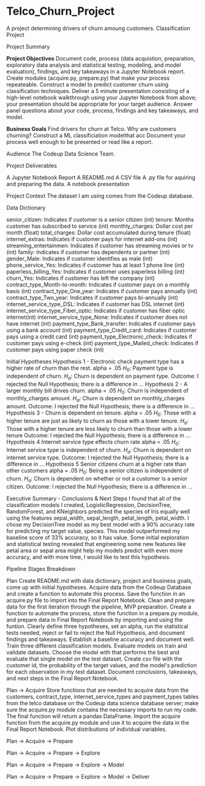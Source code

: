# Telco_Churn_Project
A project determining drivers of churn amoung customers.
Classification Project

Project Summary

**Project Objectives**
Document code, process (data acquistion, preparation, exploratory data analysis and statistical testing, modeling, and model evaluation), findings, and key takeaways in a Jupyter Notebook report.
Create modules (acquire.py, prepare.py) that make your process repeateable.
Construct a model to predict customer churn using classification techniques.
Deliver a 5 minute presentation consisting of a high-level notebook walkthrough using your Jupyter Notebook from above; your presentation should be appropriate for your target audience.
Answer panel questions about your code, process, findings and key takeaways, and model.

**Business Goals**
Find drivers for churn at Telco. Why are customers churning?
Construct a ML classificiation modelthat acc
Document your process well enough to be presented or read like a report.

Audience
The Codeup Data Science Team.

Project Deliverables

A Jupyter Notebook Report
A README.md
A CSV file 
A .py file for aquiring and preparing the data.
A notebook presentation

Project Context
The dataset I am using comes from the Codeup database.

Data Dictionary

senior_citizen: Indicates if customer is a senior citizen                        (int)
tenure: Months customer has subscribed to service                                (int)
monthly_charges:  Dollar cost per month                                          (float)
total_charges:  Dollar cost accumulated during tenure                            (float)
internet_extras: Indicates if customer pays for internet add-ons                 (int)
streaming_entertainmen: Indicates if customer has streaming movies or tv         (int)
family:  Indicates if customer has dependents or partner                         (int)
gender_Male: Indicates if customer identifies as male                            (int)
phone_service_Yes: Indicates if customer has at least 1 phone line               (int)
paperless_billing_Yes: Indicates if customer uses paperless billing              (int)
churn_Yes: Indicates if customer has left the company                            (int)
contract_type_Month-to-month: Indicates if customer pays on a monthly basis      (int)
contract_type_One_year: Indicates if customer pays annually                      (int)
contract_type_Two_year: Indicates if customer pays bi-annually                   (int)
internet_service_type_DSL: Indicates if customer has DSL internet                (int)
internet_service_type_Fiber_optic: Indicates if customer has fiber optic internet(int)
internet_service_type_None: Indicates if customer does not have internet         (int)
payment_type_Bank_transfer: Indicates if customer pays using a bank account      (int)
payment_type_Credit_card: Indicates if customer pays using a credit card         (int)
payment_type_Electronic_check: Indicates if customer pays using e-check          (int)
payment_type_Mailed_check: Indicates if customer pays using paper check          (int)


Initial Hypotheses
Hypothesis 1 - Electronic check payment type has a higher rate of churn than the rest.
alpha = .05
$H_0$: Payment type is independent of churn.
$H_a$: Churn is dependent on payment type.
Outcome: I rejected the Null Hypothesis; there is a difference in ...
Hypothesis 2 - A larger monthly bill drives churn.
alpha = .05
$H_0$: Churn is independent of monthly_charges amount.
$H_a$: Churn is dependent on monthly_charges amount.
Outcome: I rejected the Null Hypothesis; there is a difference in ...
Hypothesis 3 - Churn is dependent on tenure.
alpha = .05
$H_0$: Those with a higher tenure are just as likely to churn as those with a lower tenure.
$H_a$: Those with a higher tenure are less likely to churn than those with a lower tenure
Outcome: I rejected the Null Hypothesis; there is a difference in ...
Hypothesis 4 Internet service type effects churn rate
alpha = .05
$H_0$: Internet service type is independent of churn.
$H_a$: Churn is dependent on internet service type.
Outcome: I rejected the Null Hypothesis; there is a difference in ...
Hypothesis 5 Senior citizens churn at a higher rate than other customers
alpha = .05
$H_0$: Being a senior citizen is independent of churn.
$H_a$: Churn is dependent on whether or not a customer is a senior citizen.
Outcome: I rejected the Null Hypothesis; there is a difference in ...


Executive Summary - Conclusions & Next Steps
I found that all of the classification models I created, LogisticRegression, DecisionTree, RandomForest, and KNeighbors predicted the species of Iris equally well using the features sepal_width, sepal_length, petal_length, petal_width.
I chose my DecisionTree model as my best model with a 90% accuracy rate for predicting my target value, species. This model outperformed my baseline score of 33% accuracy, so it has value.
Some initial exploration and statistical testing revealed that engineering some new features like petal area or sepal area might help my models predict with even more accuracy, and with more time, I would like to test this hypothesis.

Pipeline Stages Breakdown

Plan
Create README.md with data dictionary, project and business goals, come up with initial hypotheses.
Acquire data from the Codeup Database and create a function to automate this process. Save the function in an acquire.py file to import into the Final Report Notebook.
Clean and prepare data for the first iteration through the pipeline, MVP preparation. Create a function to automate the process, store the function in a prepare.py module, and prepare data in Final Report Notebook by importing and using the funtion.
Clearly define three hypotheses, set an alpha, run the statistical tests needed, reject or fail to reject the Null Hypothesis, and document findings and takeaways.
Establish a baseline accuracy and document well.
Train three different classification models.
Evaluate models on train and validate datasets.
Choose the model with that performs the best and evaluate that single model on the test dataset.
Create csv file with the customer id, the probability of the target values, and the model's prediction for each observation in my test dataset.
Document conclusions, takeaways, and next steps in the Final Report Notebook.
 
Plan -> Acquire
Store functions that are needed to acquire data from the customers, contract_type, internet_service_types and payment_types tables from the telco database on the Codeup data science database server; make sure the acquire.py module contains the necessary imports to run my code.
The final function will return a pandas DataFrame.
Import the acquire function from the acquire.py module and use it to acquire the data in the Final Report Notebook.
Plot distributions of individual variables.



Plan -> Acquire -> Prepare

Plan -> Acquire -> Prepare -> Explore


Plan -> Acquire -> Prepare -> Explore -> Model


Plan -> Acquire -> Prepare -> Explore -> Model -> Deliver


